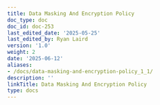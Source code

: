 ```yaml
---
title: Data Masking And Encryption Policy
doc_type: doc
doc_id: doc-253
last_edited_date: '2025-05-25'
last_edited_by: Ryan Laird
version: '1.0'
weight: 2
date: '2025-06-12'
aliases:
- /docs/data-masking-and-encryption-policy_1_1/
description: ''
linkTitle: Data Masking And Encryption Policy
type: docs
---
```


<!-- Unsupported block type: unsupported -->

